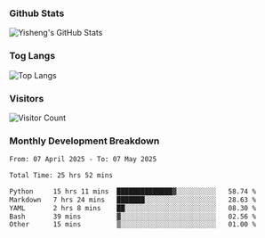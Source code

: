 ### Github Stats
![Yisheng's GitHub Stats](https://github-readme-stats-9qabuvhk1-gongyisheng.vercel.app/api?username=gongyisheng&count_private=true&show_icons=true)
### Tog Langs
![Top Langs](https://github-readme-stats-9qabuvhk1-gongyisheng.vercel.app/api/top-langs/?username=gongyisheng&layout=compact)
### Visitors
![Visitor Count](https://profile-counter.glitch.me/gongyisheng/count.svg)
### Monthly Development Breakdown
<!--START_SECTION:waka-->

```txt
From: 07 April 2025 - To: 07 May 2025

Total Time: 25 hrs 52 mins

Python     15 hrs 11 mins  ██████████████▓░░░░░░░░░░   58.74 %
Markdown   7 hrs 24 mins   ███████░░░░░░░░░░░░░░░░░░   28.63 %
YAML       2 hrs 8 mins    ██░░░░░░░░░░░░░░░░░░░░░░░   08.30 %
Bash       39 mins         ▓░░░░░░░░░░░░░░░░░░░░░░░░   02.56 %
Other      15 mins         ▒░░░░░░░░░░░░░░░░░░░░░░░░   01.00 %
```

<!--END_SECTION:waka-->
